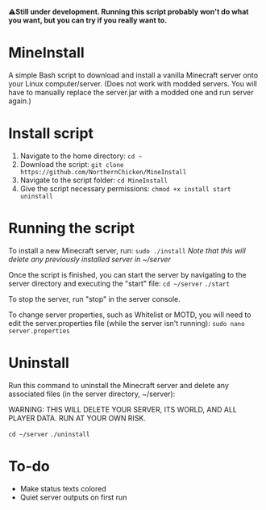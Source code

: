 ⚠️**Still under development. Running this script probably won't do what you want, but you can try if you really want to.**

# MineInstall
A simple Bash script to download and install a vanilla Minecraft server onto your Linux computer/server. (Does not work with modded servers. You will have to manually replace the server.jar with a modded one and run server again.)

# Install script
1. Navigate to the home directory: ```cd ~```
2. Download the script: ```git clone https://github.com/NorthernChicken/MineInstall```
3. Navigate to the script folder: ```cd MineInstall```
4. Give the script necessary permissions: ```chmod +x install start uninstall```

# Running the script
To install a new Minecraft server, run:
```sudo ./install```
*Note that this will delete any previously installed server in ~/server*

Once the script is finished, you can start the server by navigating to the server directory and executing the "start" file:
```cd ~/server```
```./start```

To stop the server, run "stop" in the server console.

To change server properties, such as Whitelist or MOTD, you will need to edit the server.properties file (while the server isn't running):
```sudo nano server.properties```

# Uninstall
Run this command to uninstall the Minecraft server and delete any associated files (in the server directory, ~/server):

WARNING: THIS WILL DELETE YOUR SERVER, ITS WORLD, AND ALL PLAYER DATA. RUN AT YOUR OWN RISK.

```cd ~/server```
```./uninstall```

# To-do
* Make status texts colored
* Quiet server outputs on first run
